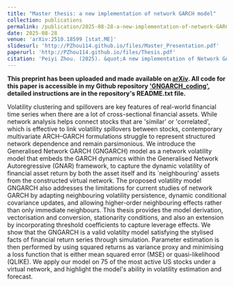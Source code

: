 ```yaml
---
title: "Master thesis: a new implementation of network GARCH model"
collection: publications
permalink: /publication/2025-08-28-a-new-implementation-of-network-GARCH-model
date: 2025-08-28
venue: 'arXiv:2510.18599 [stat.ME]'
slidesurl: 'http://PZhou114.github.io/files/Master_Presentation.pdf'
paperurl: 'http://PZhou114.github.io/files/Thesis.pdf'
citation: 'Peiyi Zhou. (2025). &quot;A new implementation of Network GARCH Model.&quot; arXiv:2510.18599 [stat.ME]'
---
```


**This preprint has been uploaded and made available on [arXiv](https://arxiv.org/abs/2510.18599). All code for this paper is accessible in my Github repository ['GNGARCH_coding'](https://github.com/PZhou114/GNGARCH_coding), detailed instructions are in the repository's README.txt file.** 

Volatility clustering and spillovers are key features of real-world financial time series when there are a lot of cross-sectional financial assets. While network analysis helps connect stocks that are 'similar' or 'correlated', which is effective to link volatility spillovers between stocks, contemporary multivariate ARCH–GARCH formulations struggle to represent structured network dependence and remain parsimonious. We introduce the Generalised Network GARCH (GNGARCH) model as a network volatility model that embeds the GARCH dynamics within the Generalised Network Autoregressive (GNAR) framework, to capture the dynamic volatility of financial asset return by both the asset itself and its `neighbouring' assets from the constructed virtual network. The proposed volatility model GNGARCH also addresses the limitations for current studies of network GARCH by adapting neighbouring volatility persistence, dynamic conditional covariance updates, and allowing higher-order neighbouring effects rather than only immediate neighbours. This thesis provides the model derivation, vectorisation and conversion, stationarity conditions, and also an extension by incorporating threshold coefficients to capture leverage effects. We show that the GNGARCH is a valid volatilty model satisfying the stylised facts of financial return series through simulation. Parameter estimation is then performed by using squared returns as variance proxy and minimising a loss function that is either mean squared error (MSE) or quasi-likelihood (QLIKE). We apply our model on 75 of the most active US stocks under a virtual network, and highlight the model's ability in volatility estimation and forecast.

